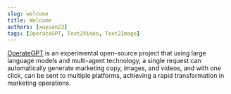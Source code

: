 ```yaml
---
slug: welcome
title: Welcome
authors: [xuyuan23]
tags: [OperateGPT, Text2Video, Text2Image]
---
```


[OperateGPT](https://github.com/xuyuan23/operateGPT) is an experimental open-source project that using large language models and multi-agent technology, a single request can automatically generate marketing copy, images, and videos, and with one click, can be sent to multiple platforms, achieving a rapid transformation in marketing operations.
